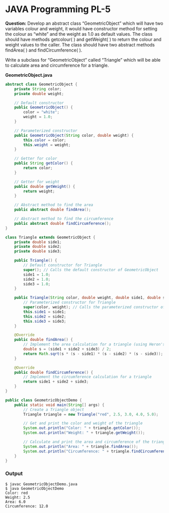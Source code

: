 # JAVA Programming PL-5
**Question:** Develop an abstract class “GeometricObject” which will have two variables colour and weight, 
it would have constructor method for setting the colour as “white” and the weight as
1.0 as default values. The class should have methods getcolour( ) and getWeight( ) to return 
the colour and weight values to the caller. The class should have two abstract
methods findArea( ) and findCircumference( ).

Write a subclass for “GeometricObject” called “Triangle” which will be able to calculate area and 
circumference for a triangle. 

**GeometricObject.java**
```java
abstract class GeometricObject {
    private String color;
    private double weight;

    // Default constructor
    public GeometricObject() {
        color = "white";
        weight = 1.0;
    }

    // Parameterized constructor
    public GeometricObject(String color, double weight) {
        this.color = color;
        this.weight = weight;
    }

    // Getter for color
    public String getColor() {
        return color;
    }

    // Getter for weight
    public double getWeight() {
        return weight;
    }

    // Abstract method to find the area
    public abstract double findArea();

    // Abstract method to find the circumference
    public abstract double findCircumference();
}

class Triangle extends GeometricObject {
    private double side1;
    private double side2;
    private double side3;

    public Triangle() {
        // Default constructor for Triangle
        super(); // Calls the default constructor of GeometricObject
        side1 = 1.0;
        side2 = 1.0;
        side3 = 1.0;
    }

    public Triangle(String color, double weight, double side1, double side2, double side3) {
        // Parameterized constructor for Triangle
        super(color, weight); // Calls the parameterized constructor of GeometricObject
        this.side1 = side1;
        this.side2 = side2;
        this.side3 = side3;
    }

    @Override
    public double findArea() {
        // Implement the area calculation for a triangle (using Heron's formula)
        double s = (side1 + side2 + side3) / 2;
        return Math.sqrt(s * (s - side1) * (s - side2) * (s - side3));
    }

    @Override
    public double findCircumference() {
        // Implement the circumference calculation for a triangle
        return side1 + side2 + side3;
    }
}

public class GeometricObjectDemo {
    public static void main(String[] args) {
        // Create a Triangle object
        Triangle triangle = new Triangle("red", 2.5, 3.0, 4.0, 5.0);

        // Get and print the color and weight of the triangle
        System.out.println("Color: " + triangle.getColor());
        System.out.println("Weight: " + triangle.getWeight());

        // Calculate and print the area and circumference of the triangle
        System.out.println("Area: " + triangle.findArea());
        System.out.println("Circumference: " + triangle.findCircumference());
    }
}

```
### Output
```
$ javac GeometricObjectDemo.java
$ java GeometricObjectDemo
Color: red
Weight: 2.5
Area: 6.0
Circumference: 12.0
```

